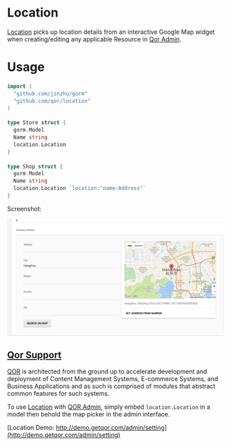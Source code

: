 # Location

[Location](https://github.com/qor/location) picks up location details from an interactive Google Map widget when creating/editing any applicable Resource in [Qor Admin](http://github.com/qor/qor).

# Usage

```go
import (
  "github.com/jinzhu/gorm"
  "github.com/qor/location"
)

type Store struct {
  gorm.Model
  Name string
  location.Location
}

type Shop struct {
  gorm.Model
  Name string
  location.Location `location:"name:Address"`
}
```

Screenshot:

![location](location.png)

## [Qor Support](https://github.com/qor/qor)

[QOR](http://getqor.com) is architected from the ground up to accelerate development and deployment of Content Management Systems, E-commerce Systems, and Business Applications and as such is comprised of modules that abstract common features for such systems.

To use [Location](https://github.com/qor/location) with [QOR Admin](../chapter2/setup.md), simply embed `location.Location` in a model then behold the map picker in the admin interface.

[Location Demo:  http://demo.getqor.com/admin/setting](http://demo.getqor.com/admin/setting)
